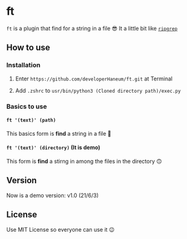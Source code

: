 # ft

`ft` is a plugin that find for a string in a file 😎 It a little bit like [`ripgrep`](https://github.com/BurntSushi/ripgrep)

## How to use

### Installation
1. Enter `https://github.com/developerHaneum/ft.git` at Terminal

2. Add `.zshrc` to `usr/bin/python3 (Cloned directory path)/exec.py`

### Basics to use

#### `ft '(text)' (path)`
This basics form is **find** a string in a file 🙂

#### `ft '(text)' (directory)` (It is demo)
This form is **find** a stirng in among the files in the directory 🙃

## Version
Now is a demo version: v1.0 (21/6/3)

## License
Use MIT License so everyone can use it 😉
